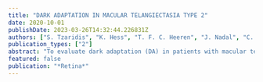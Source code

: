 ```yaml
---
title: "DARK ADAPTATION IN MACULAR TELANGIECTASIA TYPE 2"
date: 2020-10-01
publishDate: 2023-03-26T14:32:44.226831Z
authors: ["S. Tzaridis", "K. Hess", "T. F. C. Heeren", "J. Nadal", "C. Mai", "P. Herrmann", "P. Charbel Issa", "F. G. Holz"]
publication_types: ["2"]
abstract: "To evaluate dark adaptation (DA) in patients with macular telangiectasia Type 2 (MacTel). eccentricity horizontal from the foveal center within the temporal parafovea. Cone plateau, rod intercept time, and rod recovery rate (S2) were calculated from the resulting DA curves. Findings were correlated with disease stages (according to Gass and Blodi), the area of ellipsoid zone loss in optical coherence tomography, and macular pigment loss (\"MP-Classes 1-3\"). 0.0001). Dark adaptation is significantly impaired in patients with MacTel. Our results indicate an association of reduced macular pigment and rod dysfunction in MacTel."
featured: false
publication: "*Retina*"
---
```


